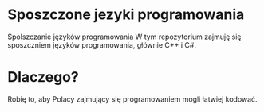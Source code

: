 # Sposzczone jezyki programowania
Spolszczanie języków programowania
W tym repozytorium zajmuję się sposzczniem języków programowania, głównie C++ i C#.
# Dlaczego?
Robię to, aby Polacy zajmujący się programowaniem mogli łatwiej kodować.
